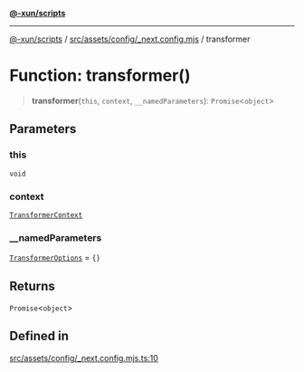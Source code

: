 [**@-xun/scripts**](../../../../../README.md)

***

[@-xun/scripts](../../../../../README.md) / [src/assets/config/\_next.config.mjs](../README.md) / transformer

# Function: transformer()

> **transformer**(`this`, `context`, `__namedParameters`): `Promise`\<`object`\>

## Parameters

### this

`void`

### context

[`TransformerContext`](../../../type-aliases/TransformerContext.md)

### \_\_namedParameters

[`TransformerOptions`](../../../type-aliases/TransformerOptions.md) = `{}`

## Returns

`Promise`\<`object`\>

## Defined in

[src/assets/config/\_next.config.mjs.ts:10](https://github.com/Xunnamius/xscripts/blob/12020afea79f1ec674174f8cb4103ac0b46875c5/src/assets/config/_next.config.mjs.ts#L10)
